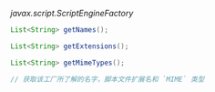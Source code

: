 *javax.script.ScriptEngineFactory*
```java
List<String> getNames();

List<String> getExtensions();

List<String> getMimeTypes();

// 获取该工厂所了解的名字，脚本文件扩展名和 `MIME` 类型

```